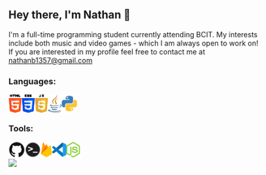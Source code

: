 ## Hey there, I'm Nathan 👋

I'm a full-time programming student currently attending BCIT. My interests include both music and video games - which I am always open to work on!
If you are interested in my profile feel free to contact me at [nathanb1357@gmail.com](https://nathanb1357@gmail.com)

### Languages:
<img align="left" alt="HTML" height="36px" src="https://github.com/nathanb1357/nathanb1357/blob/main/Images/html.png" />
<img align="left" alt="CSS" height="36px" src="https://github.com/nathanb1357/nathanb1357/blob/main/Images/css.png" />
<img align="left" alt="JavaScript" height="36px" src="https://github.com/nathanb1357/nathanb1357/blob/main/Images/javascript.png" />
<img align="left" alt="Java" height="36px" src="https://github.com/nathanb1357/nathanb1357/blob/main/Images/java.png" />
<img align="left" alt="Python" height="36px" src="https://github.com/nathanb1357/nathanb1357/blob/main/Images/python.png" />
<br/>
<br/>

### Tools:
<img align="left" alt="GitHub" height="32px" src="https://github.com/nathanb1357/nathanb1357/blob/main/Images/github.png" />
<img align="left" alt="Terminal" height="32px" src="https://github.com/nathanb1357/nathanb1357/blob/main/Images/command_line.png" />
<img align="left" alt="Firebase" height="32px" src="https://github.com/nathanb1357/nathanb1357/blob/main/Images/firebase.png" />
<img align="left" alt="Visual Studio Code" height="32px" src="https://github.com/nathanb1357/nathanb1357/blob/main/Images/vscode.png" />
<img align="left" alt="Node.js" height="32px" src="https://github.com/nathanb1357/nathanb1357/blob/main/Images/node.png" />
<br/>
<br/>

<img src="https://github-readme-stats.vercel.app/api?username=nathanb1357&show_icons=true"/>
